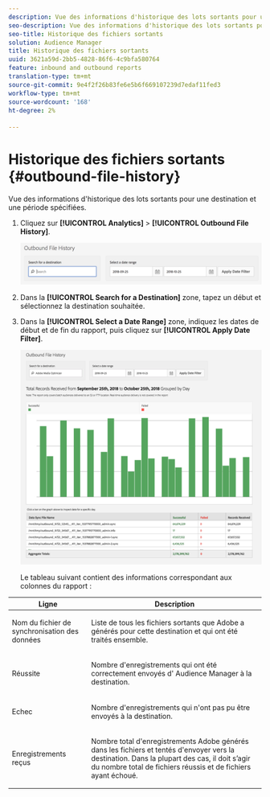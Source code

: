 ```yaml
---
description: Vue des informations d'historique des lots sortants pour une destination et une période spécifiées.
seo-description: Vue des informations d'historique des lots sortants pour une destination et une période spécifiées.
seo-title: Historique des fichiers sortants
solution: Audience Manager
title: Historique des fichiers sortants
uuid: 3621a59d-2bb5-4828-86f6-4c9bfa580764
feature: inbound and outbound reports
translation-type: tm+mt
source-git-commit: 9e4f2f26b83fe6e5b6f669107239d7edaf11fed3
workflow-type: tm+mt
source-wordcount: '168'
ht-degree: 2%

---
```



# Historique des fichiers sortants {#outbound-file-history}

Vue des informations d&#39;historique des lots sortants pour une destination et une période spécifiées.

<!-- 

t_reports_outbound_history.xml

 -->

1. Cliquez sur **[!UICONTROL Analytics]** > **[!UICONTROL Outbound File History]**.

   ![Résultat de l’étape](assets/outbound_history.png)

1. Dans la **[!UICONTROL Search for a Destination]** zone, tapez un début et sélectionnez la destination souhaitée.
1. Dans la **[!UICONTROL Select a Date Range]** zone, indiquez les dates de début et de fin du rapport, puis cliquez sur **[!UICONTROL Apply Date Filter]**.

   ![Résultat de l’étape](assets/outbound_history_stats.png)

   Le tableau suivant contient des informations correspondant aux colonnes du rapport :

<table id="table_93076D46AC50411395E72B9B987E99BE"> 
 <thead> 
  <tr> 
   <th colname="col1" class="entry"> Ligne </th> 
   <th colname="col2" class="entry"> Description </th> 
  </tr> 
 </thead>
 <tbody> 
  <tr> 
   <td colname="col1"> Nom du fichier de synchronisation des données </td> 
   <td colname="col2"> <p>Liste de tous les fichiers sortants que Adobe <span class="keyword"></span> a générés pour cette destination et qui ont été traités ensemble. </p> </td> 
  </tr> 
  <tr> 
   <td colname="col1"> Réussite </td> 
   <td colname="col2"> <p>Nombre d'enregistrements qui ont été correctement envoyés d' <span class="keyword"> Audience Manager</span> à la destination. </p> </td> 
  </tr> 
  <tr> 
   <td colname="col1"> Echec </td> 
   <td colname="col2"> <p>Nombre d'enregistrements qui n'ont pas pu être envoyés à la destination. </p> </td> 
  </tr> 
  <tr> 
   <td colname="col1"> Enregistrements reçus </td> 
   <td colname="col2"> <p>Nombre total d'enregistrements <span class="keyword"> Adobe</span> générés dans les fichiers et tentés d'envoyer vers la destination. Dans la plupart des cas, il doit s’agir du nombre total de fichiers réussis et de fichiers ayant échoué. </p> </td> 
  </tr> 
 </tbody> 
</table>
